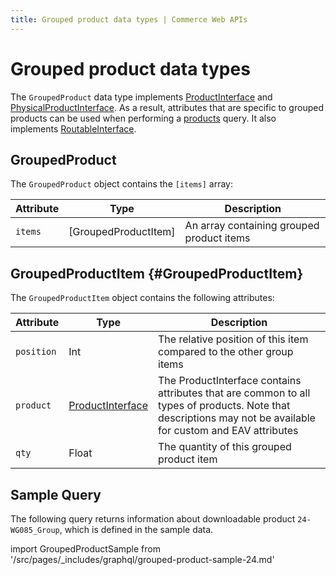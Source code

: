 ```yaml
---
title: Grouped product data types | Commerce Web APIs
---
```


# Grouped product data types

The `GroupedProduct` data type implements [ProductInterface](../index.md) and [PhysicalProductInterface](../index.md#physicalproductinterface). As a result, attributes that are specific to grouped products can be used when performing a [products](../../queries/products.md) query. It also implements [RoutableInterface](../routable.md).

## GroupedProduct

The `GroupedProduct` object contains the `[items]` array:

Attribute | Type | Description
--- | --- | ---
`items` | [GroupedProductItem] | An array containing grouped product items

## GroupedProductItem {#GroupedProductItem}

The `GroupedProductItem` object contains the following attributes:

Attribute | Type | Description
--- | --- | ---
`position` | Int | The relative position of this item compared to the other group items
`product` | [ProductInterface](../index.md) | The ProductInterface contains attributes that are common to all types of products. Note that descriptions may not be available for custom and EAV attributes
`qty` | Float | The quantity of this grouped product item

## Sample Query

The following query returns information about downloadable product `24-WG085_Group`, which is defined in the sample data.

import GroupedProductSample from '/src/pages/_includes/graphql/grouped-product-sample-24.md'

<GroupedProductSample />
